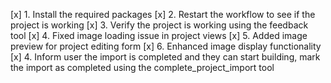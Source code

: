 [x] 1. Install the required packages
[x] 2. Restart the workflow to see if the project is working
[x] 3. Verify the project is working using the feedback tool
[x] 4. Fixed image loading issue in project views
[x] 5. Added image preview for project editing form
[x] 6. Enhanced image display functionality
[x] 4. Inform user the import is completed and they can start building, mark the import as completed using the complete_project_import tool